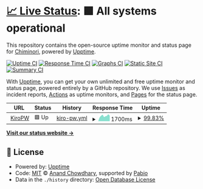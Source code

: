 # [📈 Live Status](https://status.zkyrylo.eu.org): <!--live status--> **🟩 All systems operational**

This repository contains the open-source uptime monitor and status page for [Chiminori](https://chiminori.eu.org), powered by [Upptime](https://github.com/upptime/upptime).

[![Uptime CI](https://github.com/kirilloooo/status/workflows/Uptime%20CI/badge.svg)](https://github.com/kirilloooo/status/actions?query=workflow%3A%22Uptime+CI%22)
[![Response Time CI](https://github.com/kirilloooo/status/workflows/Response%20Time%20CI/badge.svg)](https://github.com/kirilloooo/status/actions?query=workflow%3A%22Response+Time+CI%22)
[![Graphs CI](https://github.com/kirilloooo/status/workflows/Graphs%20CI/badge.svg)](https://github.com/kirilloooo/status/actions?query=workflow%3A%22Graphs+CI%22)
[![Static Site CI](https://github.com/kirilloooo/status/workflows/Static%20Site%20CI/badge.svg)](https://github.com/kirilloooo/status/actions?query=workflow%3A%22Static+Site+CI%22)
[![Summary CI](https://github.com/kirilloooo/status/workflows/Summary%20CI/badge.svg)](https://github.com/kirilloooo/status/actions?query=workflow%3A%22Summary+CI%22)

With [Upptime](https://upptime.js.org), you can get your own unlimited and free uptime monitor and status page, powered entirely by a GitHub repository. We use [Issues](https://github.com/kirilloooo/status/issues) as incident reports, [Actions](https://github.com/kirilloooo/status/actions) as uptime monitors, and [Pages](https://status.zkyrylo.eu.org) for the status page.

<!--start: status pages-->
<!-- This summary is generated by Upptime (https://github.com/upptime/upptime) -->
<!-- Do not edit this manually, your changes will be overwritten -->
<!-- prettier-ignore -->
| URL | Status | History | Response Time | Uptime |
| --- | ------ | ------- | ------------- | ------ |
| <img alt="" src="https://icons.duckduckgo.com/ip3/kiro.pw.ico" height="13"> [KiroPW](https://kiro.pw) | 🟩 Up | [kiro-pw.yml](https://github.com/kirilloooo/status/commits/HEAD/history/kiro-pw.yml) | <details><summary><img alt="Response time graph" src="./graphs/kiro-pw/response-time-week.png" height="20"> 1700ms</summary><br><a href="https://status.zkyrylo.eu.org/history/kiro-pw"><img alt="Response time 1471" src="https://img.shields.io/endpoint?url=https%3A%2F%2Fraw.githubusercontent.com%2Fkirilloooo%2Fstatus%2FHEAD%2Fapi%2Fkiro-pw%2Fresponse-time.json"></a><br><a href="https://status.zkyrylo.eu.org/history/kiro-pw"><img alt="24-hour response time 1741" src="https://img.shields.io/endpoint?url=https%3A%2F%2Fraw.githubusercontent.com%2Fkirilloooo%2Fstatus%2FHEAD%2Fapi%2Fkiro-pw%2Fresponse-time-day.json"></a><br><a href="https://status.zkyrylo.eu.org/history/kiro-pw"><img alt="7-day response time 1700" src="https://img.shields.io/endpoint?url=https%3A%2F%2Fraw.githubusercontent.com%2Fkirilloooo%2Fstatus%2FHEAD%2Fapi%2Fkiro-pw%2Fresponse-time-week.json"></a><br><a href="https://status.zkyrylo.eu.org/history/kiro-pw"><img alt="30-day response time 1529" src="https://img.shields.io/endpoint?url=https%3A%2F%2Fraw.githubusercontent.com%2Fkirilloooo%2Fstatus%2FHEAD%2Fapi%2Fkiro-pw%2Fresponse-time-month.json"></a><br><a href="https://status.zkyrylo.eu.org/history/kiro-pw"><img alt="1-year response time 1471" src="https://img.shields.io/endpoint?url=https%3A%2F%2Fraw.githubusercontent.com%2Fkirilloooo%2Fstatus%2FHEAD%2Fapi%2Fkiro-pw%2Fresponse-time-year.json"></a></details> | <details><summary><a href="https://status.zkyrylo.eu.org/history/kiro-pw">99.83%</a></summary><a href="https://status.zkyrylo.eu.org/history/kiro-pw"><img alt="All-time uptime 99.85%" src="https://img.shields.io/endpoint?url=https%3A%2F%2Fraw.githubusercontent.com%2Fkirilloooo%2Fstatus%2FHEAD%2Fapi%2Fkiro-pw%2Fuptime.json"></a><br><a href="https://status.zkyrylo.eu.org/history/kiro-pw"><img alt="24-hour uptime 100.00%" src="https://img.shields.io/endpoint?url=https%3A%2F%2Fraw.githubusercontent.com%2Fkirilloooo%2Fstatus%2FHEAD%2Fapi%2Fkiro-pw%2Fuptime-day.json"></a><br><a href="https://status.zkyrylo.eu.org/history/kiro-pw"><img alt="7-day uptime 99.83%" src="https://img.shields.io/endpoint?url=https%3A%2F%2Fraw.githubusercontent.com%2Fkirilloooo%2Fstatus%2FHEAD%2Fapi%2Fkiro-pw%2Fuptime-week.json"></a><br><a href="https://status.zkyrylo.eu.org/history/kiro-pw"><img alt="30-day uptime 99.90%" src="https://img.shields.io/endpoint?url=https%3A%2F%2Fraw.githubusercontent.com%2Fkirilloooo%2Fstatus%2FHEAD%2Fapi%2Fkiro-pw%2Fuptime-month.json"></a><br><a href="https://status.zkyrylo.eu.org/history/kiro-pw"><img alt="1-year uptime 99.85%" src="https://img.shields.io/endpoint?url=https%3A%2F%2Fraw.githubusercontent.com%2Fkirilloooo%2Fstatus%2FHEAD%2Fapi%2Fkiro-pw%2Fuptime-year.json"></a></details>

<!--end: status pages-->

[**Visit our status website →**](https://status.zkyrylo.eu.org)

## 📄 License

- Powered by: [Upptime](https://github.com/upptime/upptime)
- Code: [MIT](./LICENSE) © [Anand Chowdhary](https://anandchowdhary.com), supported by [Pabio](https://pabio.com)
- Data in the `./history` directory: [Open Database License](https://opendatacommons.org/licenses/odbl/1-0/)
